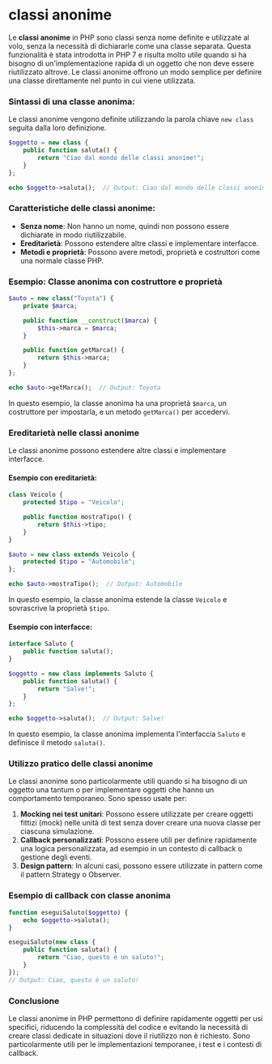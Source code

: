# classi anonime

Le **classi anonime** in PHP sono classi senza nome definite e utilizzate al volo, senza la necessità di dichiararle come una classe separata. Questa funzionalità è stata introdotta in PHP 7 e risulta molto utile quando si ha bisogno di un'implementazione rapida di un oggetto che non deve essere riutilizzato altrove. Le classi anonime offrono un modo semplice per definire una classe direttamente nel punto in cui viene utilizzata.

### Sintassi di una classe anonima:

Le classi anonime vengono definite utilizzando la parola chiave `new class` seguita dalla loro definizione.

```php
$oggetto = new class {
    public function saluta() {
        return "Ciao dal mondo delle classi anonime!";
    }
};

echo $oggetto->saluta();  // Output: Ciao dal mondo delle classi anonime!
```

### Caratteristiche delle classi anonime:

- **Senza nome**: Non hanno un nome, quindi non possono essere dichiarate in modo riutilizzabile.
- **Ereditarietà**: Possono estendere altre classi e implementare interfacce.
- **Metodi e proprietà**: Possono avere metodi, proprietà e costruttori come una normale classe PHP.

### Esempio: Classe anonima con costruttore e proprietà

```php
$auto = new class("Toyota") {
    private $marca;

    public function __construct($marca) {
        $this->marca = $marca;
    }

    public function getMarca() {
        return $this->marca;
    }
};

echo $auto->getMarca();  // Output: Toyota
```

In questo esempio, la classe anonima ha una proprietà `$marca`, un costruttore per impostarla, e un metodo `getMarca()` per accedervi.

### Ereditarietà nelle classi anonime

Le classi anonime possono estendere altre classi e implementare interfacce.

#### Esempio con ereditarietà:

```php
class Veicolo {
    protected $tipo = "Veicolo";

    public function mostraTipo() {
        return $this->tipo;
    }
}

$auto = new class extends Veicolo {
    protected $tipo = "Automobile";
};

echo $auto->mostraTipo();  // Output: Automobile
```

In questo esempio, la classe anonima estende la classe `Veicolo` e sovrascrive la proprietà `$tipo`.

#### Esempio con interfacce:

```php
interface Saluto {
    public function saluta();
}

$oggetto = new class implements Saluto {
    public function saluta() {
        return "Salve!";
    }
};

echo $oggetto->saluta();  // Output: Salve!
```

In questo esempio, la classe anonima implementa l'interfaccia `Saluto` e definisce il metodo `saluta()`.

### Utilizzo pratico delle classi anonime

Le classi anonime sono particolarmente utili quando si ha bisogno di un oggetto una tantum o per implementare oggetti che hanno un comportamento temporaneo. Sono spesso usate per:

1. **Mocking nei test unitari**: Possono essere utilizzate per creare oggetti fittizi (mock) nelle unità di test senza dover creare una nuova classe per ciascuna simulazione.
2. **Callback personalizzati**: Possono essere utili per definire rapidamente una logica personalizzata, ad esempio in un contesto di callback o gestione degli eventi.
3. **Design pattern**: In alcuni casi, possono essere utilizzate in pattern come il pattern Strategy o Observer.

### Esempio di callback con classe anonima

```php
function eseguiSaluto($oggetto) {
    echo $oggetto->saluta();
}

eseguiSaluto(new class {
    public function saluta() {
        return "Ciao, questo è un saluto!";
    }
});
// Output: Ciao, questo è un saluto!
```

### Conclusione

Le classi anonime in PHP permettono di definire rapidamente oggetti per usi specifici, riducendo la complessità del codice e evitando la necessità di creare classi dedicate in situazioni dove il riutilizzo non è richiesto. Sono particolarmente utili per le implementazioni temporanee, i test e i contesti di callback.